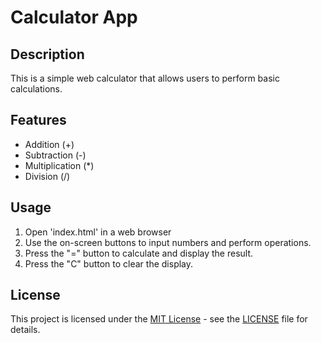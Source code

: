 # Calculator App

## Description
This is a simple web calculator that allows users to perform basic calculations.

## Features
- Addition (+)
- Subtraction (-)
- Multiplication (*)
- Division (/)

## Usage
1. Open 'index.html' in a web browser
2. Use the on-screen buttons to input numbers and perform operations.
3. Press the "=" button to calculate and display the result.
4. Press the "C" button to clear the display.

## License
This project is licensed under the [MIT License](LICENSE) - see the [LICENSE](LICENSE) file for details.

